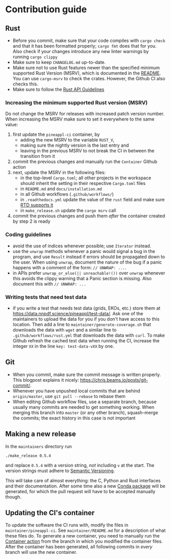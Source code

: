 # Contribution guide

## Rust

- Before you commit, make sure that your code compiles with `cargo check` and
  that it has been formatted properly; `cargo fmt` does that for you. Also
  check if your changes introduce any new linter warnings by running `cargo
  clippy`
- Make sure to keep `CHANGELOG.md` up-to-date.
- Make sure not to use Rust features newer than the specified minimum supported
  Rust Version (MSRV), which is documented in the [README](README.md). You can
  use `cargo-msrv` to check the crates. However, the Github CI also checks this.
- Make sure to follow the [Rust API Guidelines]

[Rust API Guidelines]: https://rust-lang.github.io/api-guidelines/checklist.html

### Increasing the minimum supported Rust version (MSRV)

Do not change the MSRV for releases with increased patch version number. When
increasing the MSRV make sure to set it everywhere to the same value:

1. first update the `pineappl-ci` container, by
   - adding the new MSRV to the variable `RUST_V`,
   - making sure the nightly version is the last entry and
   - leaving in the previous MSRV to not break the CI in between the transition
     from it
2. commit the previous changes and manually run the `Container` Github action
3. next, update the MSRV in the following files:
   - in the top-level `Cargo.toml`; all other projects in the workspace should
     inherit the setting in their respective `Cargo.toml` files
   - in `README.md` and `docs/installation.md`
   - in all Github workflows (`.github/workflows/`)
   - in `.readthedocs.yml` update the value of the `rust` field and make sure
     [RTD supports it](https://docs.readthedocs.io/en/stable/config-file/v2.html#build-tools-rust)
   - in `make_release.sh` update the `cargo msrv` call
4. commit the previous changes and push them *after* the container created by
   step 2 is ready

### Coding guidelines

- avoid the use of indices whenever possible; use `Iterator` instead.
- use the `unwrap` methods whenever a panic would signal a bug in the program,
  and use `Result` instead if errors should be propagated down to the user.
  When using `unwrap`, document the nature of the bug if a panic happens with a
  comment of the form: `// UNWRAP: ...`.
- in APIs prefer `unwrap_or_else(|| unreachable!())` over `unwrap` whenever
  this avoids the clippy warning that a Panic section is missing. Also document
  this with `// UNWRAP: ...`

### Writing tests that need test data

- if you write a test that needs test data (grids, EKOs, etc.) store them at
  <https://data.nnpdf.science/pineappl/test-data/>. Ask one of the maintainers
  to upload the data for you if you don't have access to this location. Then
  add a line to `maintainer/generate-coverage.sh` that downloads the data with
  `wget` and a similar line to `.github/workflows/rust.yml` that downloads the
  data with `curl`. To make Github refresh the cached test data when running
  the CI, increase the integer `XX` in the line `key: test-data-vXX` by one.

## Git

- When you commit, make sure the commit message is written properly. This
  blogpost explains it nicely: <https://chris.beams.io/posts/git-commit/>.
- Whenever you have unpushed local commits that are behind `origin/master`, use
  `git pull --rebase` to rebase them
- When editing Github workflow files, use a separate branch, because usually
  many commits are needed to get something working. When merging this branch
  into `master` (or any other branch), squash-merge the commits; the exact
  history in this case is not important

## Making a new release

In the `maintainers` directory run

    ./make_release 0.5.4

and replace `0.5.4` with a version string, *not* including `v` at the start.
The version strings must adhere to [Semantic Versioning].

This will take care of almost everything: the C, Python and Rust interfaces and
their documentation. After some time also a new [Conda package] will be
generated, for which the pull request will have to be accepted manually though.

[Semantic Versioning]: https://semver.org/spec/v2.0.0.html
[Conda package]: https://github.com/conda-forge/pineappl-feedstock

## Updating the CI's container

To update the software the CI runs with, modify the files in
`maintainer/pineappl-ci`. See `maintainer/README.md` for a description of what
these files do. To generate a new container, you need to manually run the
[Container action] from the branch in which you modified the container files.
After the container has been generated, all following commits in *every* branch
will use the new container.

[Container action]: https://github.com/NNPDF/pineappl/actions/workflows/container.yml

